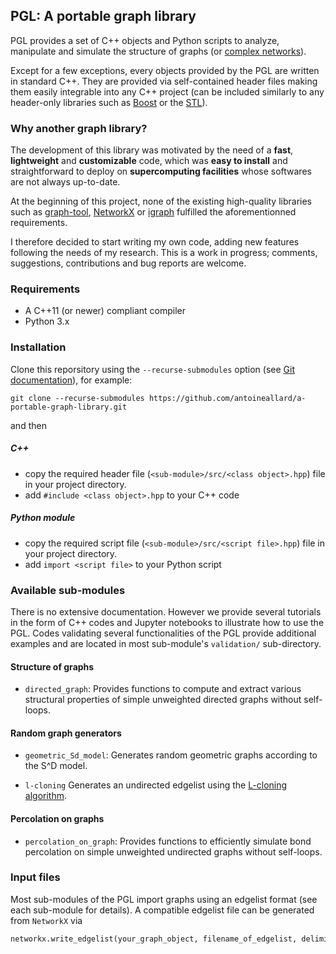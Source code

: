 ## PGL: A portable graph library

PGL provides a set of C++ objects and Python scripts to analyze, manipulate and simulate the structure of graphs (or [complex networks]).

Except for a few exceptions, every objects provided by the PGL are written in standard C++. They are provided via self-contained header files making them easily integrable into any C++ project (can be included similarly to any header-only libraries such as [Boost] or the [STL]).

<!--- Some functionalities of the C++ library are also available as a Python module. Objects in this module are simple wrappers around the C++ objects generated by [pybind11].--->

### Why another graph library?

The development of this library was motivated by the need of a __fast__, __lightweight__ and __customizable__ code, which was __easy to install__ and straightforward to deploy on __supercomputing facilities__ whose softwares are not always up-to-date.

At the beginning of this project, none of the existing high-quality libraries such as [graph-tool], [NetworkX] or [igraph] fulfilled the aforementionned requirements.

I therefore decided to start writing my own code, adding new features following the needs of my research. This is a work in progress; comments, suggestions, contributions and bug reports are welcome.

### Requirements

  * A C++11 (or newer) compliant compiler
  * Python 3.x
  <!--- * [pybind11] (for the Python module; should be installed automatically)--->


### Installation<!-- (Linux, OS X)-->

Clone this reporsitory using the `--recurse-submodules` option (see [Git documentation]), for example:
```
git clone --recurse-submodules https://github.com/antoineallard/a-portable-graph-library.git
```
and then
##### C++
  * copy the required header file (`<sub-module>/src/<class object>.hpp`) file in your project directory.
  * add `#include <class object>.hpp` to your C++ code

##### Python module
  * copy the required script file (`<sub-module>/src/<script file>.hpp`) file in your project directory.
  * add `import <script file>` to your Python script


### Available sub-modules

There is no extensive documentation. However we provide several tutorials in the form of C++ codes and Jupyter notebooks to illustrate how to use the PGL. Codes validating several functionalities of the PGL provide additional examples and are located in most sub-module's `validation/` sub-directory.

#### Structure of graphs

  * `directed_graph`: Provides functions to compute and extract various structural properties of simple unweighted directed graphs without self-loops.
<!--- Most of these functionalities are also available in the `pgl` Python module.--->


#### Random graph generators

  * `geometric_Sd_model`: Generates random geometric graphs according to the S^D model.

  * `l-cloning` Generates an undirected edgelist using the [L-cloning algorithm][6]. <!--As the number of copies goes to infinity, the generated edgelist belongs to the ensemble considered in the message passing approach.-->


#### Percolation on graphs

  * `percolation_on_graph`: Provides functions to efficiently simulate bond percolation on simple unweighted undirected graphs without self-loops.


### Input files

Most sub-modules of the PGL import graphs using an edgelist format (see each sub-module for details). A compatible edgelist file can be generated from `NetworkX` <!--or `Graph-tool`--> via

```python
networkx.write_edgelist(your_graph_object, filename_of_edgelist, delimiter=' ', data=False)
```
<!--# Graph-tool
with open(filename_of_edgelist, "w") as f:
    for e in your_graph_object:
      f.write("{} {}".format(e[0], e[1]))
```-->


[Boost]:              https://www.boost.org
[complex networks]:   https://en.wikipedia.org/wiki/Complex_network
[Eigen]:              http://eigen.tuxfamily.org
[Git documentation]:  https://git-scm.com/book/en/v2/Git-Tools-Submodules
[graph-tool]:         https://graph-tool.skewed.de/
[igraph]:             https://igraph.org/
[NetworkX]:           https://networkx.github.io/
[pybind11]:           https://github.com/pybind/pybind11
[Spectra]:            https://spectralib.org/
[STL]:                https://en.cppreference.com/w


[2]: http://doi.org/10.1103/PhysRevE.64.026118
[5]: http://doi.org/10.1103/PhysRevLett.113.208702
[6]: http://doi.org/10.1103/PhysRevE.91.052807
